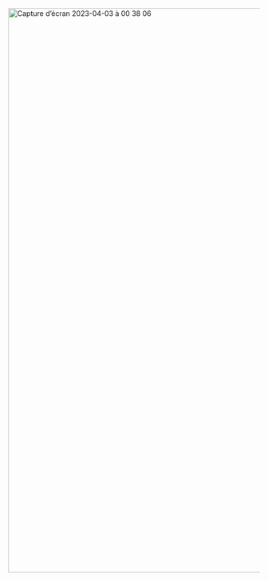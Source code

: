 <img width="1133" alt="Capture d’écran 2023-04-03 à 00 38 06" src="https://user-images.githubusercontent.com/129405023/229382897-9017d9b2-dc67-492c-aeb1-dd2238739f0a.png">
